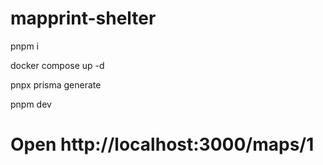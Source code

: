 # mapprint-shelter

pnpm i

docker compose up -d

pnpx prisma generate

pnpm dev

# Open http://localhost:3000/maps/1
```